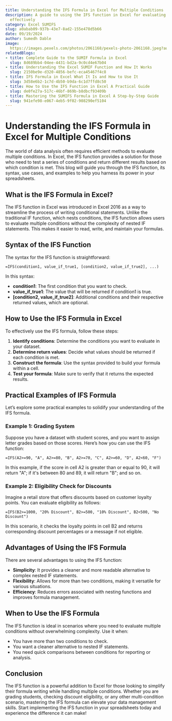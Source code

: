 ```yaml
---
title: Understanding the IFS Formula in Excel for Multiple Conditions
description: A guide to using the IFS function in Excel for evaluating multiple conditions
  effectively
category: Excel SUMIFS
slug: a0abab09-937b-43e7-8ad2-155e478d5b66
date: 09/19/2024
author: Sumedh Dable
image: 
  https://images.pexels.com/photos/2061168/pexels-photo-2061168.jpeg?auto=compress&cs=tinysrgb&w=600
relatedBlogs:
- title: Complete Guide to the SUMIF Formula in Excel
  slug: 8d689bb4-04ee-4431-bd2a-9c0cd4e67b04
- title: Understanding the Excel SUMIF Function and How It Works
  slug: 2150be9e-d320-4856-befc-eca45467f4c8
- title: IFS Formula in Excel What It Is and How to Use It
  slug: 3d58e6b2-1c7d-4b50-b9da-6c1d7ffd8c50
- title: How to Use the IFS Function in Excel A Practical Guide
  slug: de0fe27a-517c-46bf-869b-b8dbcf93409b
- title: Mastering the SUMIFS Formula in Excel A Step-by-Step Guide
  slug: 941efe98-e067-4eb5-9f02-908290ef5104
---
```


# Understanding the IFS Formula in Excel for Multiple Conditions

The world of data analysis often requires efficient methods to evaluate multiple conditions. In Excel, the IFS function provides a solution for those who need to test a series of conditions and return different results based on which condition is met. This blog will guide you through the IFS function, its syntax, use cases, and examples to help you harness its power in your spreadsheets.

## What is the IFS Formula in Excel?

The IFS function in Excel was introduced in Excel 2016 as a way to streamline the process of writing conditional statements. Unlike the traditional IF function, which nests conditions, the IFS function allows users to evaluate multiple conditions without the complexity of nested IF statements. This makes it easier to read, write, and maintain your formulas.

## Syntax of the IFS Function

The syntax for the IFS function is straightforward:

```excel
=IFS(condition1, value_if_true1, [condition2, value_if_true2], ...)
```

In this syntax:

- **condition1**: The first condition that you want to check.
- **value_if_true1**: The value that will be returned if condition1 is true.
- **[condition2, value_if_true2]**: Additional conditions and their respective returned values, which are optional.

## How to Use the IFS Formula in Excel

To effectively use the IFS formula, follow these steps:

1. **Identify conditions**: Determine the conditions you want to evaluate in your dataset.
2. **Determine return values**: Decide what values should be returned if each condition is met.
3. **Construct the formula**: Use the syntax provided to build your formula within a cell.
4. **Test your formula**: Make sure to verify that it returns the expected results.

## Practical Examples of IFS Formula

Let’s explore some practical examples to solidify your understanding of the IFS formula.

### Example 1: Grading System

Suppose you have a dataset with student scores, and you want to assign letter grades based on those scores. Here’s how you can use the IFS function:

```excel
=IFS(A2>=90, "A", A2>=80, "B", A2>=70, "C", A2>=60, "D", A2<60, "F")
```

In this example, if the score in cell A2 is greater than or equal to 90, it will return "A"; if it's between 80 and 89, it will return "B"; and so on.

### Example 2: Eligibility Check for Discounts

Imagine a retail store that offers discounts based on customer loyalty points. You can evaluate eligibility as follows:

```excel
=IFS(B2>=1000, "20% Discount", B2>=500, "10% Discount", B2<500, "No Discount")
```

In this scenario, it checks the loyalty points in cell B2 and returns corresponding discount percentages or a message if not eligible.

## Advantages of Using the IFS Formula

There are several advantages to using the IFS function:

- **Simplicity**: It provides a cleaner and more readable alternative to complex nested IF statements.
- **Flexibility**: Allows for more than two conditions, making it versatile for various situations.
- **Efficiency**: Reduces errors associated with nesting functions and improves formula management.

## When to Use the IFS Formula

The IFS function is ideal in scenarios where you need to evaluate multiple conditions without overwhelming complexity. Use it when:

- You have more than two conditions to check.
- You want a cleaner alternative to nested IF statements.
- You need quick comparisons between conditions for reporting or analysis.

## Conclusion

The IFS function is a powerful addition to Excel for those looking to simplify their formula writing while handling multiple conditions. Whether you are grading students, checking discount eligibility, or any other multi-condition scenario, mastering the IFS formula can elevate your data management skills. Start implementing the IFS function in your spreadsheets today and experience the difference it can make!